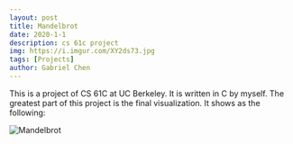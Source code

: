 ```yaml
---
layout: post
title: Mandelbrot
date: 2020-1-1
description: cs 61c project
img: https://i.imgur.com/XY2ds73.jpg
tags: [Projects]
author: Gabriel Chen
---
```


This is a project of CS 61C at UC Berkeley. It is written in C by myself. The greatest part of this project is the final visualization. It shows as the following:

![Mandelbrot](https://i.imgur.com/IK8TGCO.gifv)


